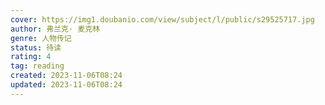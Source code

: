 ```yaml
---
cover: https://img1.doubanio.com/view/subject/l/public/s29525717.jpg
author: 弗兰克· 麦克林
genre: 人物传记
status: 待读
rating: 4
tag: reading
created: 2023-11-06T08:24
updated: 2023-11-06T08:24
---
```

